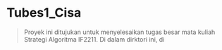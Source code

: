 # Tubes1_Cisa
> Proyek ini ditujukan untuk menyelesaikan tugas besar mata kuliah Strategi Algoritma IF2211. Di dalam dirktori ini, di
